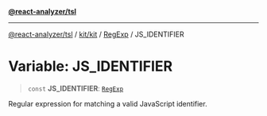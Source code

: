 [**@react-analyzer/tsl**](../../../../../README.md)

***

[@react-analyzer/tsl](../../../../../README.md) / [kit/kit](../../../README.md) / [RegExp](../README.md) / JS\_IDENTIFIER

# Variable: JS\_IDENTIFIER

> `const` **JS\_IDENTIFIER**: [`RegExp`](https://developer.mozilla.org/docs/Web/JavaScript/Reference/Global_Objects/RegExp)

Regular expression for matching a valid JavaScript identifier.

